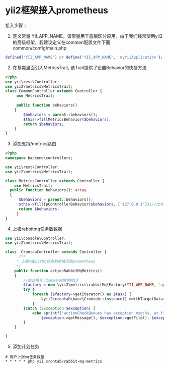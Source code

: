 # yii2框架接入prometheus



接入步骤：

1. 定义常量 YII_APP_NAME，该常量用于底层区分应用，由于我们经常使用yii2的高级框架，我建议定义在common配置文件下面common/config/main.php

```php
defined('YII_APP_NAME') or define('YII_APP_NAME', 'myYiiApplication');
```

2. 在基类里面引入MetricsTrait, 该Trait提供了设置Behavior的快捷方法

```php
<?php
use yii\rest\Controller;
use yii2\metrics\MetricsTrait;
class CommonController extends Controller {
     use MetricsTrait;
     
     public function behaviors()
    {
        $behaviors = parent::behaviors();
        $this->fillMetricsBehavior($behaviors);
        return $behaviors;
    }
}
```

3. 添加支持/metrics路由

```php
<?php
namespace backend\controllers;

use yii\rest\Controller;
use yii2\metrics\MetricsTrait;

class MetricsController extends Controller {
	use MetricsTrait;
  public function behaviors(): array
  {
      $behaviors = parent::behaviors();
      $this->fillIpControllerBehavior($behaviors, ['127.0.0.1']);//允许访问访路由的ip白名单
      return $behaviors;
     }
}
```

4. 上报rabbitmq任务数数据

```php
use yii\console\Controller;
use yii2\metrics\MetricsTrait;

class  CrontabController extends Controller {
      /**
     * 上报rabbitMq任务剩余情况到prometheus
     */
    public function actionRabbitMqMetrics()
    {
        //此该填写了backend模块的id
        $factory = new \yii2\metrics\rabbitMq\Factory(YII_APP_NAME, 'app-backend');
        try {
            foreach ($factory->getIterator() as $task) {
                \yii2\crontab\base\Crontab::instance()->withTargetData($task)->withHandler($task)->run();
            }
        }catch (\Exception $exception) {
            echo sprintf("actionCheckQueues has exception msg:%s, at file:%s, at line: %d, trace: %s\n",
                $exception->getMessage(), $exception->getFile(), $exception->getLine(), '');
        }
    }

}
```

5. 添加计划任务

```shell
# 商户上报mq任务数量
* * * * * php yii crontab/rabbit-mq-metrics
```

      
